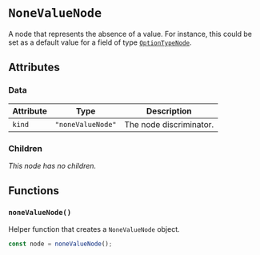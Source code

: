 # `NoneValueNode`

A node that represents the absence of a value. For instance, this could be set as a default value for a field of type [`OptionTypeNode`](../typeNodes/OptionTypeNode.md).

## Attributes

### Data

| Attribute | Type              | Description             |
| --------- | ----------------- | ----------------------- |
| `kind`    | `"noneValueNode"` | The node discriminator. |

### Children

_This node has no children._

## Functions

### `noneValueNode()`

Helper function that creates a `NoneValueNode` object.

```ts
const node = noneValueNode();
```
